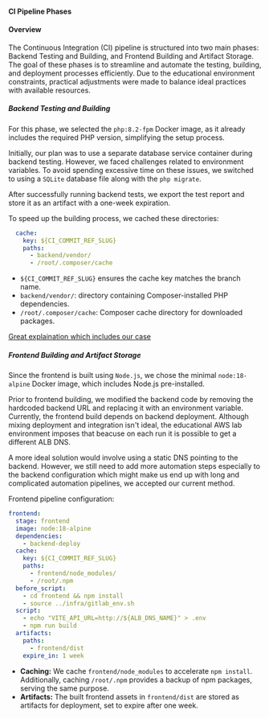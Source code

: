 #### CI Pipeline Phases

#### Overview

The Continuous Integration (CI) pipeline is structured into two main phases: Backend Testing and Building, and Frontend Building and Artifact Storage. The goal of these phases is to streamline and automate the testing, building, and deployment processes efficiently. Due to the educational environment constraints, practical adjustments were made to balance ideal practices with available resources.

##### Backend Testing and Building

For this phase, we selected the `php:8.2-fpm` Docker image, as it already includes the required PHP version, simplifying the setup process.

Initially, our plan was to use a separate database service container during backend testing. However, we faced challenges related to environment variables. To avoid spending excessive time on these issues, we switched to using a `SQLite` database file along with the `php migrate`.

After successfully running backend tests, we export the test report and store it as an artifact with a one-week expiration.

To speed up the building process, we cached these directories:

```yml
  cache:
    key: ${CI_COMMIT_REF_SLUG}
    paths:
      - backend/vendor/
      - /root/.composer/cache
```

- `${CI_COMMIT_REF_SLUG}` ensures the cache key matches the branch name. 
- `backend/vendor/`: directory containing Composer-installed PHP dependencies.
- `/root/.composer/cache`: Composer cache directory for downloaded packages.

[Great explaination which includes our case](https://docs.gitlab.com/ci/caching/)
##### Frontend Building and Artifact Storage

Since the frontend is built using `Node.js`, we chose the minimal `node:18-alpine` Docker image, which includes Node.js pre-installed.

Prior to frontend building, we modified the backend code by removing the hardcoded backend URL and replacing it with an environment variable. Currently, the frontend build depends on backend deployment. Although mixing deployment and integration isn't ideal, the educational AWS lab environment imposes that beacuse on each run it is possible to get a different ALB DNS.

A more ideal solution would involve using a static DNS pointing to the backend. However, we still need to add more automation steps especially to the backend configuration which might make us end up with long and complicated automation pipelines, we accepted our current method.

Frontend pipeline configuration:

```yml
frontend:
  stage: frontend
  image: node:18-alpine
  dependencies:
    - backend-deploy
  cache:
    key: ${CI_COMMIT_REF_SLUG}
    paths:
      - frontend/node_modules/
      - /root/.npm
  before_script:
    - cd frontend && npm install
    - source ../infra/gitlab_env.sh
  script:
    - echo "VITE_API_URL=http://${ALB_DNS_NAME}" > .env
    - npm run build
  artifacts:
    paths:
      - frontend/dist
    expire_in: 1 week
```

- **Caching:** We cache `frontend/node_modules` to accelerate `npm install`. Additionally, caching `/root/.npm` provides a backup of npm packages, serving the same purpose.
- **Artifacts:** The built frontend assets in `frontend/dist` are stored as artifacts for deployment, set to expire after one week.